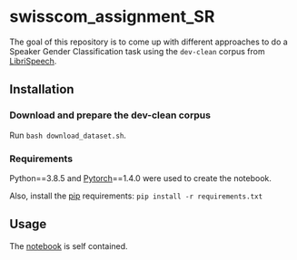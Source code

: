 # swisscom_assignment_SR

The goal of this repository is to come up with different approaches to do a Speaker Gender Classification task using the `dev-clean` corpus from [LibriSpeech](http://www.openslr.org/12/).

## Installation

### Download and prepare the dev-clean corpus

Run ```bash download_dataset.sh```.

### Requirements

Python==3.8.5 and [Pytorch](https://pytorch.org/get-started/locally/)==1.4.0 were used to create the notebook.

Also, install the [pip](https://pip.pypa.io/en/stable/) requirements:
```pip install -r requirements.txt```

## Usage

The [notebook](https://github.com/cweo/swisscom_assignment_SR/blob/main/notebook.ipynb) is self contained.
